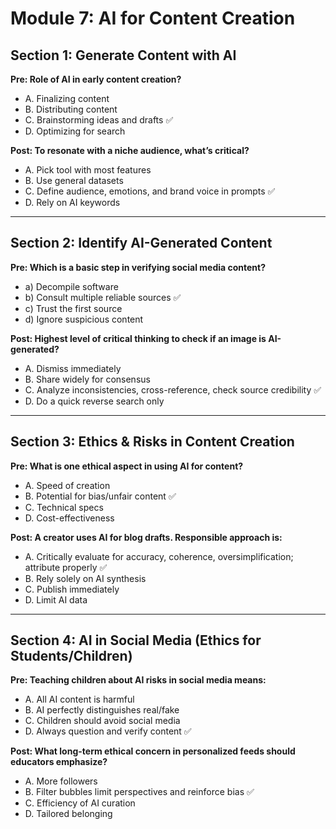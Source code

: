 # Module 7: AI for Content Creation

## Section 1: Generate Content with AI

**Pre: Role of AI in early content creation?**  
- A. Finalizing content  
- B. Distributing content  
- C. Brainstorming ideas and drafts ✅  
- D. Optimizing for search  

**Post: To resonate with a niche audience, what’s critical?**  
- A. Pick tool with most features  
- B. Use general datasets  
- C. Define audience, emotions, and brand voice in prompts ✅  
- D. Rely on AI keywords  

---

## Section 2: Identify AI-Generated Content

**Pre: Which is a basic step in verifying social media content?**  
- a) Decompile software  
- b) Consult multiple reliable sources ✅  
- c) Trust the first source  
- d) Ignore suspicious content  

**Post: Highest level of critical thinking to check if an image is AI-generated?**  
- A. Dismiss immediately  
- B. Share widely for consensus  
- C. Analyze inconsistencies, cross-reference, check source credibility ✅  
- D. Do a quick reverse search only  

---

## Section 3: Ethics & Risks in Content Creation

**Pre: What is one ethical aspect in using AI for content?**  
- A. Speed of creation  
- B. Potential for bias/unfair content ✅  
- C. Technical specs  
- D. Cost-effectiveness  

**Post: A creator uses AI for blog drafts. Responsible approach is:**  
- A. Critically evaluate for accuracy, coherence, oversimplification; attribute properly ✅  
- B. Rely solely on AI synthesis  
- C. Publish immediately  
- D. Limit AI data  

---

## Section 4: AI in Social Media (Ethics for Students/Children)

**Pre: Teaching children about AI risks in social media means:**  
- A. All AI content is harmful  
- B. AI perfectly distinguishes real/fake  
- C. Children should avoid social media  
- D. Always question and verify content ✅  

**Post: What long-term ethical concern in personalized feeds should educators emphasize?**  
- A. More followers  
- B. Filter bubbles limit perspectives and reinforce bias ✅  
- C. Efficiency of AI curation  
- D. Tailored belonging  
